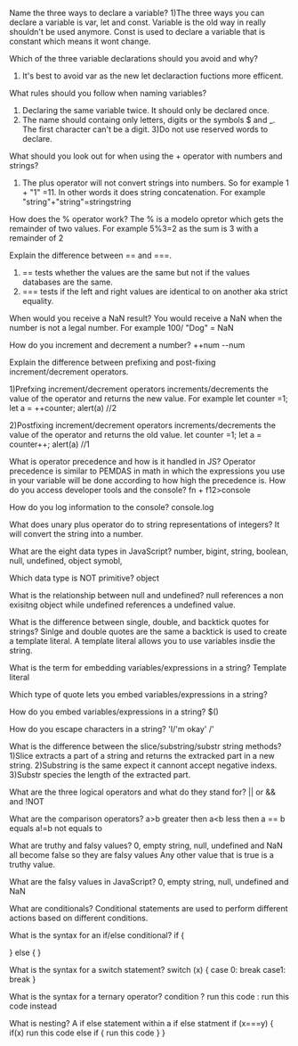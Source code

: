 Name the three ways to declare a variable?
1)The three ways you can declare a variable is var, let and const. Variable is the old way in really shouldn't be used anymore. Const is used to declare a variable that is constant which means it wont change.

Which of the three variable declarations should you avoid and why?
1) It's best to avoid var as the new let declaraction fuctions more efficent.


What rules should you follow when naming variables?
1) Declaring the same variable twice. It should only be declared once.
2) The name should containg only letters, digits or the symbols $ and _. The first character can't be a digit.
3)Do not use reserved words to declare.

What should you look out for when using the + operator with numbers and strings?
1) The plus operator will not convert strings into numbers. So for example 1 + "1" =11. In other words it does string concatenation. For example "string"+"string"=stringstring

How does the % operator work?
The % is a modelo opretor which gets the remainder of two values. For example 5%3=2 as the sum is 3 with a remainder of 2

Explain the difference between == and ===.
1) == tests whether the values are the same but not if the values databases are the same.
2) === tests if the left and right values are identical to on another aka strict equality.

When would you receive a NaN result?
You would receive a NaN when the number is not a legal number. For example 100/ "Dog" = NaN

How do you increment and decrement a number?
++num
--num

Explain the difference between prefixing and post-fixing increment/decrement operators.

1)Prefxing increment/decrement operators increments/decrements the value of the operator and returns the new value. For example 
let counter =1;
let a = ++counter;
alert(a) //2


2)Postfixing increment/decrement operators increments/decrements the value of the operator and returns the old value. 
let counter =1;
let a = counter++;
alert(a) //1

What is operator precedence and how is it handled in JS?
Operator precedence is similar to PEMDAS in math in which the expressions you use in your variable will be done according to how high the precedence is. 
How do you access developer tools and the console?
fn + f12>console

How do you log information to the console?
console.log

What does unary plus operator do to string 
representations of integers? It will convert the string into a number. 


What are the eight data types in JavaScript? number, bigint, string, boolean, null, undefined, object symobl, 

Which data type is NOT primitive? object

What is the relationship between null and undefined? null references a non exisitng object while undefined references a undefined value.

What is the difference between single, double, and backtick quotes for strings? Sinlge and double quotes are the same a backtick is used to create a template literal. A template literal allows you to use variables insdie the string. 

What is the term for embedding variables/expressions in a string? Template literal

Which type of quote lets you embed variables/expressions in a string?  ` ` 

How do you embed variables/expressions in a string?
$()

How do you escape characters in a string?
'I/'m okay'  /'

What is the difference between the slice/substring/substr string methods? 
1)Slice extracts a part of a string and returns the extracked part in a new string.
2)Substring is the same expect it cannont accept negative indexs.
3)Substr species the length of the extracted part. 

What are the three logical operators and what do they stand for?
|| or
&& and
!NOT

What are the comparison operators?
a>b greater then
a<b less then
a == b equals
a!=b not equals to

What are truthy and falsy values?
0, empty string, null, undefined and NaN all become false so they are falsy values
Any other value that is true is a truthy value. 

What are the falsy values in JavaScript?
0, empty string, null, undefined and NaN

What are conditionals?
Conditional statements are used to perform different actions based on different conditions.


What is the syntax for an if/else conditional?
if {

}
else {
}

What is the syntax for a switch statement?
switch (x) {
  case 0:
  break
  case1:
  break
}

What is the syntax for a ternary operator?
condition ? run this code : run this code instead

What is nesting?
A if else statement within a if else statment
if (x===y) {
  if(x<y>)
  run this code
else if {
  run this code
  }
}
